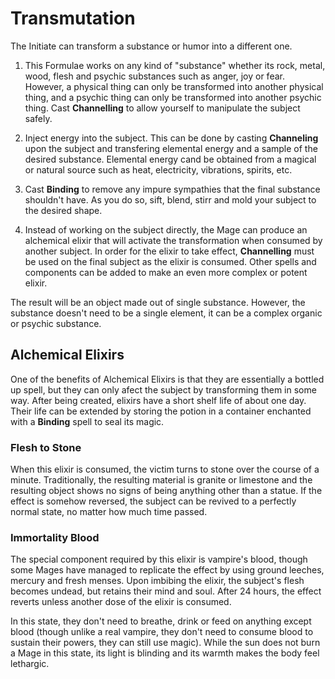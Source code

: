 # Transmutation

The Initiate can transform a substance or humor into a different one. 

1. This Formulae works on any kind of "substance" whether its rock, metal, wood, flesh and psychic substances such as anger, joy or fear. 
However, a physical thing can only be transformed into another physical thing, and a psychic thing can only be transformed into another psychic thing.
Cast __Channelling__ to allow yourself to manipulate the subject safely.

2. Inject energy into the subject. This can be done by casting __Channeling__ upon the subject and transfering elemental energy and a sample of the desired substance.
Elemental energy cand be obtained from a magical or natural source such as heat, electricity, vibrations, spirits, etc. 

3. Cast __Binding__ to remove any impure sympathies that the final substance shouldn't have. 
As you do so, sift, blend, stirr and mold your subject to the desired shape.

4. Instead of working on the subject directly, the Mage can produce an alchemical elixir that will activate the transformation when consumed by another subject.
In order for the elixir to take effect, __Channelling__ must be used on the final subject as the elixir is consumed.
Other spells and components can be added to make an even more complex or potent elixir. 

The result will be an object made out of single substance. 
However, the substance doesn't need to be a single element, it can be a complex organic or psychic substance. 


## Alchemical Elixirs

One of the benefits of Alchemical Elixirs is that they are essentially a bottled up spell, but they can only afect the subject by transforming them in some way. 
After being created, elixirs have a short shelf life of about one day. 
Their life can be extended by storing the potion in a container enchanted with a __Binding__ spell to seal its magic. 

### Flesh to Stone

When this elixir is consumed, the victim turns to stone over the course of a minute. 
Traditionally, the resulting material is granite or limestone and the resulting object shows no signs of being anything other than a statue.
If the effect is somehow reversed, the subject can be revived to a perfectly normal state, no matter how much time passed.

### Immortality Blood

The special component required by this elixir is vampire's blood, though some Mages have managed to replicate the effect by using ground leeches, mercury and fresh menses. 
Upon imbibing the elixir, the subject's flesh becomes undead, but retains their mind and soul. 
After 24 hours, the effect reverts unless another dose of the elixir is consumed. 

In this state, they don't need to breathe, drink or feed on anything except blood (though unlike a real vampire, they don't need to consume blood to sustain their powers, they can still use magic).
While the sun does not burn a Mage in this state, its light is blinding and its warmth makes the body feel lethargic.

